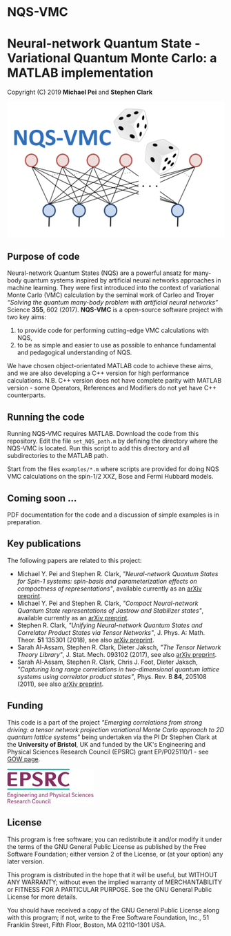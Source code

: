 # NQS-VMC
Neural-network Quantum State - Variational Quantum Monte Carlo: a MATLAB implementation
===================================================================================================

Copyright (C) 2019 **Michael Pei** and **Stephen Clark**

![Image](./images/nqs_vmc.png "nqs_vmc")

Purpose of code
--------------------
Neural-network Quantum States (NQS) are a powerful ansatz for many-body quantum systems inspired by artificial neural networks approaches in machine learning. They were first introduced into the context of variational Monte Carlo (VMC) calculation by the seminal work of Carleo and Troyer _“Solving the quantum many-body problem with artificial neural networks”_ Science **355**, 602 (2017). **NQS-VMC** is a open-source software project with two key aims:

  1. to provide code for performing cutting-edge VMC calculations with NQS,
  2. to be as simple and easier to use as possible to enhance fundamental and pedagogical understanding of NQS.

We have chosen object-orientated MATLAB code to achieve these aims, and we are also developing a C++ version for high performance calculations.
N.B. C++ version does not have complete parity with MATLAB version - some Operators, References and Modifiers do not yet have C++ counterparts.

Running the code
--------------------

Running NQS-VMC requires MATLAB. Download the code from this repository. Edit the file `set_NQS_path.m` by defining the directory where the NQS-VMC is located. Run this script to add this directory and all subdirectories to the MATLAB path.

Start from the files `examples/*.m` where scripts are provided for doing NQS VMC calculations on the spin-1/2 XXZ, Bose and Fermi Hubbard models.

Coming soon ...
--------------------
PDF documentation for the code and a discussion of simple examples is in preparation.
  
Key publications
--------------------
The following papers are related to this project:

  * Michael Y. Pei and Stephen R. Clark, _"Neural-network Quantum States for Spin-1 systems: spin-basis and parameterization effects on compactness of representations"_, available currently as an [arXiv preprint](https://arxiv.org/abs/arXiv:2105.08579).
  * Michael Y. Pei and Stephen R. Clark, _"Compact Neural-network Quantum State representations of Jastrow and Stabilizer states"_, available currently as an [arXiv preprint](https://arxiv.org/abs/2103.09146).
  * Stephen R. Clark, _"Unifying Neural-network Quantum States and Correlator Product States via Tensor Networks"_,  J. Phys. A: Math. Theor. **51** 135301 (2018), see also [arXiv preprint](https://arxiv.org/abs/1710.03545).
  * Sarah Al-Assam, Stephen R. Clark, Dieter Jaksch, _"The Tensor Network Theory Library"_, J. Stat. Mech. 093102 (2017), see also [arXiv preprint](https://arxiv.org/abs/1610.02244).
  * Sarah Al-Assam, Stephen R. Clark, Chris J. Foot, Dieter Jaksch, _"Capturing long range correlations in two-dimensional quantum lattice systems using correlator product states"_, Phys. Rev. B **84**, 205108 (2011), see also [arXiv preprint](https://arxiv.org/abs/1107.0936).

Funding
--------------------
This code is a part of the project _"Emerging correlations from strong driving: a tensor network projection variational Monte Carlo approach to 2D quantum lattice systems"_ being undertaken via the PI Dr Stephen Clark at the **University of Bristol**, UK and funded by the UK's Engineering and Physical Sciences Research Council (EPSRC) grant EP/P025110/1 - see [GOW page](https://gow.epsrc.ukri.org/NGBOViewGrant.aspx?GrantRef=EP/P025110/1).

![Image](./images/epsrc.png "epsrc")

License
--------------------
This program is free software; you can redistribute it and/or modify it under the terms of the GNU General Public License as published by the Free Software Foundation; either version 2 of the License, or (at your option) any later version.

This program is distributed in the hope that it will be useful, but WITHOUT ANY WARRANTY; without even the implied warranty of
MERCHANTABILITY or FITNESS FOR A PARTICULAR PURPOSE.  See the GNU General Public License for more details.

You should have received a copy of the GNU General Public License along with this program; if not, write to the Free Software Foundation, Inc., 51 Franklin Street, Fifth Floor, Boston, MA 02110-1301 USA.


